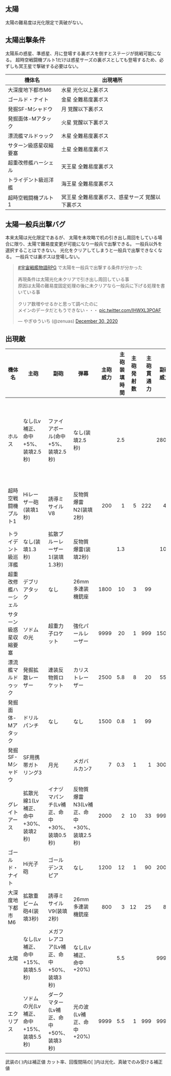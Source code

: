 ## 太陽

太陽の難易度は光化限定で真破がない。


## 太陽出撃条件

太陽系の惑星、準惑星、月に登場する裏ボスを倒すとステージが挑戦可能になる。
超時空戦闘機プルト1だけは惑星サーズの裏ボスとしても登場するため、必ずしも冥王星で撃破する必要はない。

| 機体名                 | 出現場所                                         |
|------------------------|--------------------------------------------------|
| 大深度地下都市M6       | 水星 光化以上裏ボス                              |
| ゴールド・ナイト       | 金星 全難易度裏ボス                              |
| 発掘SF-Mシャドウ       | 月 覚醒以下裏ボス                                |
| 発掘面体-Mアタック     | 火星 覚醒以下裏ボス                              |
| 漂流艦マルドゥック     | 木星 全難易度裏ボス                              |
| サターン級惑星収縮要塞 | 土星 全難易度裏ボス                              |
| 超重改修艦ハーシェル   | 天王星 全難易度裏ボス                            |
| トライデント級巡洋艦   | 海王星 全難易度裏ボス                            |
| 超時空戦闘機プルト1    | 冥王星 全難易度裏ボス、惑星サーズ 覚醒以下裏ボス |


## 太陽一般兵出撃バグ

本来太陽は光化限定であるが、
太陽を未攻略で机の引き出し周回をしている場合に限り、太陽で難易度変更が可能になり一般兵で出撃できる。
一般兵以外を選択することはできない。
光化をクリアしてしまうと一般兵で出撃できなくなる。
一般兵では裏ボスは登場しない。

<blockquote class="twitter-tweet"><p lang="ja" dir="ltr"><a href="https://twitter.com/hashtag/%E5%AE%87%E5%AE%99%E6%88%A6%E8%89%A6%E7%89%A9%E8%AA%9ERPG?src=hash&amp;ref_src=twsrc%5Etfw">#宇宙戦艦物語RPG</a> で太陽を一般兵で出撃する条件が分かった<br><br>再現条件は太陽光化未クリアで引き出し周回している事<br>原因は太陽の難易度固定処理の後に未クリアなら一般兵に下げる処理を書いている事<br><br>クリア数増やせるかと思って調べたのに<br>メインのデータだともうできない・・・ <a href="https://t.co/IHWXL3POAF">pic.twitter.com/IHWXL3POAF</a></p>&mdash; やぎゆういち (@zenuas) <a href="https://twitter.com/zenuas/status/1344283472282570753?ref_src=twsrc%5Etfw">December 30, 2020</a></blockquote> <script async src="https://platform.twitter.com/widgets.js" charset="utf-8"></script>


## 出現敵

<ul class="enemies-list"></ul>

| 機体名                 | 主砲                                    | 副砲                                        | 弾幕                                      | 主砲威力 | 主砲装填時間 | 主砲発射数 | 主砲貫通力 | 副砲威力 | 副砲装填時間 | 副砲発射数 | 副砲貫通力 | 弾幕威力 | 弾幕装填時間 | 弾幕発射数 | 弾幕貫通力 | 機関        | 設計図                 | 実弾カット | Eカット | 爆風カット | 回避率 | 爆風回避率 | 回復間隔 | 登場ステージ                      |
|------------------------|-----------------------------------------|---------------------------------------------|-------------------------------------------|---------:|-------------:|-----------:|-----------:|---------:|-------------:|-----------:|-----------:|---------:|-------------:|-----------:|-----------:|-------------|------------------------|-----------:|--------:|-----------:|-------:|-----------:|---------:|-----------------------------------|
| ホルス                 | なし(Lv補正、命中+5%、装填2.5秒)        | ファイアボール(命中+5%、装填2.5秒)          | なし(装填2.5秒)                           |          |          2.5 |            |            |     2800 |          2.5 |          1 |        399 |          |          2.5 |            |            | 縮退炉C     | 生体SF-AS301           |        90% |     50% |      90.9% |     0% |         0% |     12秒 | 1、2、3、4、5、6、7、8、9、10、11 |
| 超時空戦闘機プルト1    | Hiレーザー砲(装填1秒)                   | 誘導ミサイルV8                              | 反物質爆雷N2(装填2秒)                     |      200 |            1 |          5 |        222 |       40 |          8.5 |          8 |          1 |      800 |            2 |          3 |         60 | 小型光体炉A | 超時空戦闘機プルト1    |        25% |     25% |        99% |    99% |         0% |   1200秒 | 1ボス                             |
| トライデント級巡洋艦   | なし(装填1.3秒)                         | 拡散ブルーレーザー1(装填1.3秒)              | 反物質爆雷(装填2秒)                       |          |          1.3 |            |            |      100 |          1.3 |          6 |         30 |      600 |            2 |          2 |         10 | 星生炉E     | トライデント級巡洋艦   |        45% |     45% |        60% |    85% |         0% |     なし | 2ボス                             |
| 超重改修艦ハーシェル   | デブリアタック                          | なし                                        | 26mm多連装機銃座                          |     1800 |           10 |          3 |         99 |          |              |            |            |       22 |          0.3 |         10 |          1 | 星生炉A     | 超重改修艦ハーシェル   |        95% |     95% |         0% |     0% |         0% |      1秒 | 3ボス                             |
| サターン級惑星収縮要塞 | ソドムの光                              | 超重力子ロケット                            | 強化パールレーザー                        |     9999 |           20 |          1 |        999 |     1500 |           18 |          8 |         50 |       70 |          0.2 |          7 |         10 | 星生炉C     | サターン級惑星収縮要塞 |        95% |     95% |         0% |     0% |         0% |     なし | 4ボス                             |
| 漂流艦マルドゥック     | 発掘拡散レーザー                        | 連装反物質ロケット                          | カリストレーザー                          |     2500 |          5.8 |          8 |         20 |      555 |          6.9 |         12 |          8 |       80 |          0.2 |          4 |         12 | 縮退炉D     | 漂流艦マルドゥック     |        90% |     90% |         0% |     0% |         0% |     なし | 5ボス                             |
| 発掘面体-Mアタック     | ドリルパンチ                            | なし                                        | なし                                      |     1500 |          0.8 |          1 |         99 |          |              |            |            |          |              |            |            | 縮退炉C     | 発掘面体-Mアタック     |         0% |      0% |         0% |    80% |         0% |     なし | 6ボス                             |
| 発掘SF-Mシャドウ       | SF用携帯ガトリング3                     | 月光                                        | メガバルカン7                             |        7 |          0.3 |          1 |          1 |     3000 |          3.6 |          1 |         99 |        8 |          0.2 |          2 |          1 | 縮退炉B     | 発掘SF-Mシャドウ       |         0% |      0% |         0% |    80% |         0% |     なし | 7ボス                             |
| グレイトアース         | 拡散光線1(Lv補正、命中+30%、装填2秒)    | イナヅマパンチ(Lv補正、命中+30%、装填0.5秒) | 反物質爆雷N3(Lv補正、命中+30%、装填2.5秒) |     2000 |            2 |         10 |         33 |     9999 |          0.5 |          1 |        777 |     1000 |          2.5 |          3 |         70 | 星生炉B     | グレイトアース         |      80.9% |     80% |      80.9% |    75% |        75% |     10秒 | 8ボス                             |
| ゴールド・ナイト       | Hi光子砲                                | ゴールデンスピア                            | なし                                      |     1200 |           12 |          1 |         90 |     2000 |          4.2 |          1 |        400 |          |              |            |            | 縮退炉I     | 特殊SF-Gナイト         |        85% |     85% |         0% |    90% |        20% |     なし | 9ボス                             |
| 大深度地下都市M6       | 拡散重ビーム砲4(装填3秒)                | 誘導ミサイルV9(装填2秒)                     | 26mm多連装機銃座                          |      800 |            3 |         12 |         25 |       80 |            2 |          9 |         10 |       22 |          0.3 |         10 |          1 | 星生炉A     | 移動都市M6             |        95% |     95% |        95% |     0% |         0% |    800秒 | 10ボス                            |
| 太陽                   | なし(Lv補正、命中+15%、装填5.5秒)       | メガフレアコア(Lv補正、命中+50%、装填3秒)   | なし(Lv補正、命中+20%)                    |          |          5.5 |            |            |     9999 |            3 |          3 |        999 |          |              |            |            | 星生炉D     | ソーラーエンジェル     |        99% |     99% |        99% |     0% |         0% |      1秒 | 11ボス                            |
| エクリプス             | ソドムの光(Lv補正、命中+15%、装填5.5秒) | ダークマター(Lv補正、命中+50%、装填3秒)     | 光の波(Lv補正、命中+20%)                  |     9999 |          5.5 |          1 |        999 |     9999 |            3 |          1 |        999 |     1300 |          0.6 |          1 |        100 | 星生炉E     | 空母アマテラス         |        99% |     99% |        99% |     0% |         0% |      1秒 | 11裏ボス(光化以上)                |

武装の( )内は補正値
カット率、回復間隔の[ ]内は光化、真破でのみ受ける補正値
